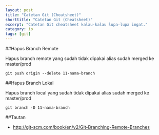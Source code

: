 ```yaml
---
layout: post
title: "Catetan Git (Cheatsheet)"
shorttitle: "Catetan Git (Cheatsheet)"
excerpt: "Catetan Git cheatsheet kalau-kalau lupa-lupa ingat."
category: io
tags: [git]
---
```


##Hapus Branch Remote

Hapus branch remote yang sudah tidak dipakai alias sudah merged ke master/prod

    git push origin --delete 11-nama-branch

##Hapus Branch Lokal

Hapus branch local yang sudah tidak dipakai alias sudah merged ke master/prod

    git branch -D 11-nama-branch

##Tautan

- http://git-scm.com/book/en/v2/Git-Branching-Remote-Branches